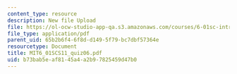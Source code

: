 ```yaml
---
content_type: resource
description: New file Upload
file: https://ol-ocw-studio-app-qa.s3.amazonaws.com/courses/6-01sc-introduction-to-electrical-engineering-and-computer-science-i-spring-2011/b73bab5eaf8145a4a2b97825459d47b0_MIT6_01SCS11_quiz06.pdf
file_type: application/pdf
parent_uid: 65b2b6f4-6f8d-d149-5f79-bc7dbf57364e
resourcetype: Document
title: MIT6_01SCS11_quiz06.pdf
uid: b73bab5e-af81-45a4-a2b9-7825459d47b0
---
```


